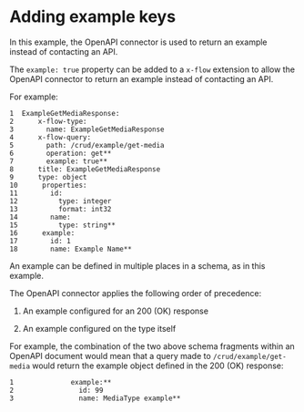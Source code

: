 # Adding example keys

<head>
  <meta name="guidename" content="Flow"/>
  <meta name="context" content="GUID-3b9b83dd-4004-4bf1-a9b0-0cc2cd7384a5"/>
</head>


In this example, the OpenAPI connector is used to return an example instead of contacting an API.

The `example: true` property can be added to a `x-flow` extension to allow the OpenAPI connector to return an example instead of contacting an API.

For example:

```
1  ExampleGetMediaResponse:
2      x-flow-type:
3        name: ExampleGetMediaResponse
4      x-flow-query:
5        path: /crud/example/get-media
6        operation: get**
7        example: true**
8      title: ExampleGetMediaResponse
9      type: object
10      properties:
11        id: 
12          type: integer
13          format: int32
14        name:
15          type: string**
16      example:
17        id: 1
18        name: Example Name**
```

An example can be defined in multiple places in a schema, as in this example.

The OpenAPI connector applies the following order of precedence:

1.  An example configured for an 200 \(OK\) response

2.  An example configured on the type itself


For example, the combination of the two above schema fragments within an OpenAPI document would mean that a query made to `/crud/example/get-media` would return the example object defined in the 200 \(OK\) response:

```
1              example:**
2                id: 99
3                name: MediaType example**
```